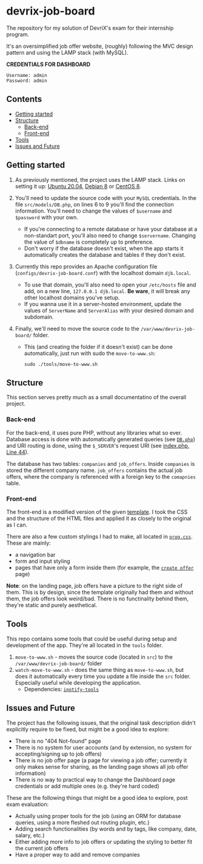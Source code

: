 # devrix-job-board

The repository for my solution of DevriX's exam for their internship program.

It's an oversimplified job offer website, (roughly) following the MVC design pattern and using the LAMP stack (with MySQL).

**CREDENTIALS FOR DASHBOARD**
```
Username: admin
Password: admin
```

## Contents
- [Getting started](#Getting%20started)
- [Structure](#Structure)
  - [Back-end](#Back-end)
  - [Front-end](#Front-end)
- [Tools](#Tools)
- [Issues and Future](#Issues%20and%20Future)

## Getting started

1. As previously mentioned, the project uses the LAMP stack. Links on setting it up: [Ubuntu 20.04](https://www.digitalocean.com/community/tutorials/how-to-install-linux-apache-mysql-php-lamp-stack-on-ubuntu-20-04), [Debian 8](https://www.digitalocean.com/community/tutorials/how-to-install-linux-apache-mysql-php-lamp-stack-on-debian-8) or [CentOS 8](https://www.digitalocean.com/community/tutorials/how-to-install-linux-apache-mariadb-php-lamp-stack-on-centos-8).

2. You'll need to update the source code with your `MySQL` credentials. In the file `src/models/DB.php`, on lines 6 to 9 you'll find the connection information. You'll need to change the values of `$username` and `$password` with your own.
   - If you're connecting to a remote database or have your database at a non-standart port, you'll also need to change `$servername`. Changing the value of `$dbname` is completely up to preference.
   - Don't worry if the database doesn't exist, when the app starts it automatically creates the database and tables if they don't exist.

3. Currently this repo provides an Apache configuration file (`configs/devrix-job-board.conf`) with the localhost domain `djb.local`.
   - To use that domain, you'll also need to open your `/etc/hosts` file and add, on a new line, `127.0.0.1	djb.local`. **Be ware**, it will break any other localhost domains you've setup.
   - If you wanna use it in a server-hosted environment, update the values of `ServerName` and `ServerAlias` with your desired domain and subdomain.

4. Finally, we'll need to move the source code to the `/var/www/devrix-job-board/` folder.
   - This (and creating the folder if it doesn't exist) can be done automatically, just run with sudo the `move-to-www.sh`:
     ```
     sudo ./tools/move-to-www.sh
     ```

## Structure

This section serves pretty much as a small documentatino of the overall project.

### Back-end

For the back-end, it uses pure PHP, without any libraries what so ever. Database access is done with automatically generated queries (see [`DB.php`](https://github.com/Syndamia/devrix-job-board/blob/main/src/models/DB.php)) and URI routing is done, using the `$_SERVER`'s request URI (see [index.php, Line 44](https://github.com/Syndamia/devrix-job-board/blob/67bc860ea4b3db5033a42038ab86d0df955c9295/src/index.php#L44)).

The database has two tables: `companies` and `job_offers`. Inside `companies` is stored the different company name. `job_offers` contains the actual job offers, where the company is referenced with a foreign key to the `comapnies` table.

### Front-end

The front-end is a modified version of the given [template](https://github.com/xavortm/html-template-jobs). I took the CSS and the structure of the HTML files and applied it as closely to the original as I can.

There are also a few custom stylings I had to make, all located in [`prog.css`](https://github.com/Syndamia/devrix-job-board/blob/main/src/css/prog.css). These are mainly:
- a navigation bar
- form and input styling
- pages that have only a form inside them (for example, the [`create offer`](https://github.com/Syndamia/devrix-job-board/blob/main/src/views/create-offer.php) page)

**Note**: on the landing page, job offers have a picture to the right side of them. This is by design, since the template originally had them and without them, the job offers look weird/bad. There is no functinality behind them, they're static and purely aesthetical.

## Tools

This repo contains some tools that could be useful during setup and development of the app. They're all located in the `tools` folder.

1. `move-to-www.sh` - moves the source code (located in `src`) to the `/var/www/devrix-job-board/` folder
2. `watch-move-to-www.sh` - does the same thing as `move-to-www.sh`, but does it automatically every time you update a file inside the `src` folder. Especially useful while developing the application.
   - Dependencies: [`inotify-tools`](https://pkgs.org/download/inotify-tools)

## Issues and Future

The project has the following issues, that the original task description didn't explicitly require to be fixed, but might be a good idea to explore:
- There is no "404 Not-found" page
- There is no system for user accounts (and by extension, no system for accepting/signing up to job offers)
- There is no job offer page (a page for viewing a job offer; currently it only makes sense for sharing, as the landing page shows all job offer information)
- There is no way to practical way to change the Dashboard page credentials or add multiple ones (e.g. they're hard coded)

These are the following things that might be a good idea to explore, post exam evaluation:
- Actually using proper tools for the job (using an ORM for database queries, using a more fleshed out routing plugin, etc.)
- Adding search functionalities (by words and by tags, like company, date, salary, etc.)
- Either adding more info to job offers or updating the styling to better fit the current job offers
- Have a proper way to add and remove companies
